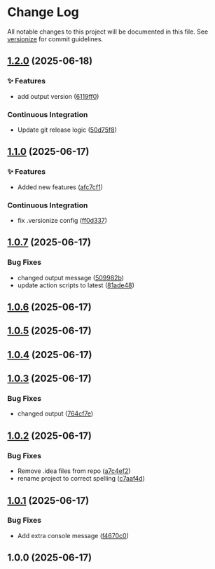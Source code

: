 # Change Log

All notable changes to this project will be documented in this file. See [versionize](https://github.com/versionize/versionize) for commit guidelines.

<a name="1.2.0"></a>
## [1.2.0](https://www.github.com/jeffu231/BuildTestConsoleApp/releases/tag/v1.2.0) (2025-06-18)

### ✨ Features

* add output version ([6119ff0](https://www.github.com/jeffu231/BuildTestConsoleApp/commit/6119ff05fae37ce07cd70117dd8b85199bd1ca07))

### Continuous Integration

* Update git release logic ([50d75f8](https://www.github.com/jeffu231/BuildTestConsoleApp/commit/50d75f814800b0cc59887e30dad5b5354b97ae15))

<a name="1.1.0"></a>
## [1.1.0](https://www.github.com/jeffu231/BuildTestConsoleApp/releases/tag/v1.1.0) (2025-06-17)

### ✨ Features

* Added new features ([afc7cf1](https://www.github.com/jeffu231/BuildTestConsoleApp/commit/afc7cf16d4f11a21b3bde3500917d407f99b3ebc))

### Continuous Integration

* fix .versionize config ([ff0d337](https://www.github.com/jeffu231/BuildTestConsoleApp/commit/ff0d337a3aff6cba7e2c150f159a0f8004250bdc))

<a name="1.0.7"></a>
## [1.0.7](https://www.github.com/jeffu231/BuildTestConsoleApp/releases/tag/v1.0.7) (2025-06-17)

### Bug Fixes

* changed output message ([509982b](https://www.github.com/jeffu231/BuildTestConsoleApp/commit/509982b12f6934273ee6ccb6bb04dce8dedac491))
* update action scripts to latest ([81ade48](https://www.github.com/jeffu231/BuildTestConsoleApp/commit/81ade488a60aed5582260b90699c7ec2c4e3b63c))

<a name="1.0.6"></a>
## [1.0.6](https://www.github.com/jeffu231/BuildTestConsoleApp/releases/tag/v1.0.6) (2025-06-17)

<a name="1.0.5"></a>
## [1.0.5](https://www.github.com/jeffu231/BuildTestConsoleApp/releases/tag/v1.0.5) (2025-06-17)

<a name="1.0.4"></a>
## [1.0.4](https://www.github.com/jeffu231/BuildTestConsoleApp/releases/tag/v1.0.4) (2025-06-17)

<a name="1.0.3"></a>
## [1.0.3](https://www.github.com/jeffu231/BuildTestConsoleApp/releases/tag/v1.0.3) (2025-06-17)

### Bug Fixes

* changed output ([764cf7e](https://www.github.com/jeffu231/BuildTestConsoleApp/commit/764cf7e7f282f6da5c1dffc56cb576d1287d86aa))

<a name="1.0.2"></a>
## [1.0.2](https://www.github.com/jeffu231/BuildTestConsoleApp/releases/tag/v1.0.2) (2025-06-17)

### Bug Fixes

* Remove .idea files from repo ([a7c4ef2](https://www.github.com/jeffu231/BuildTestConsoleApp/commit/a7c4ef24a046acf7f1b3135e1ef1f26d6b69a3ec))
* rename project to correct spelling ([c7aaf4d](https://www.github.com/jeffu231/BuildTestConsoleApp/commit/c7aaf4d1789ebdf12679fae65a7291f449c1749f))

<a name="1.0.1"></a>
## [1.0.1](https://www.github.com/jeffu231/BuildTestConsoleApp/releases/tag/v1.0.1) (2025-06-17)

### Bug Fixes

* Add extra console message ([f4670c0](https://www.github.com/jeffu231/BuildTestConsoleApp/commit/f4670c0ef41e0283eab076e0c99b7e0d625c0b6f))

<a name="1.0.0"></a>
## 1.0.0 (2025-06-17)

